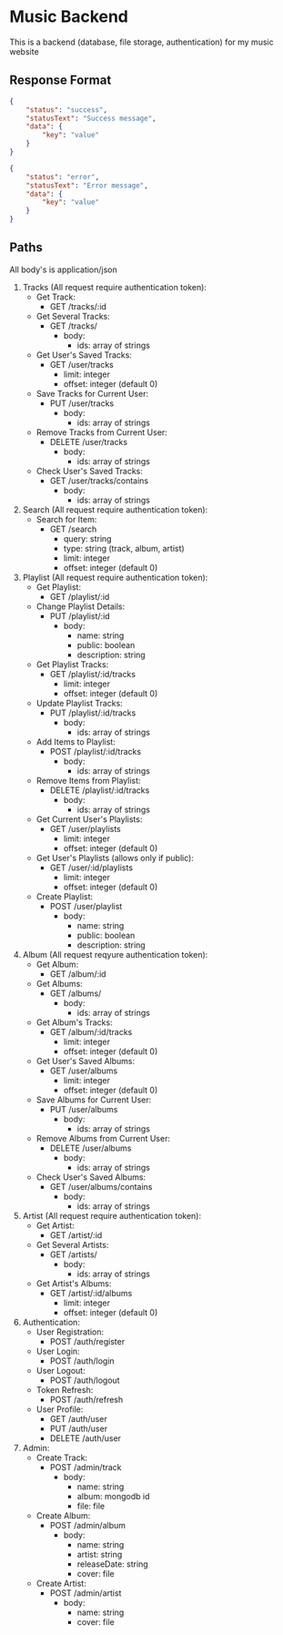 # Music Backend

This is a backend (database, file storage, authentication) for my music website

## Response Format

```json
{
	"status": "success",
	"statusText": "Success message",
	"data": {
		"key": "value"
	}
}
```

```json
{
	"status": "error",
	"statusText": "Error message",
	"data": {
		"key": "value"
	}
}
```

## Paths

All body's is application/json

1. Tracks (All request require authentication token):
    - Get Track:
        - GET /tracks/:id
    - Get Several Tracks:
        - GET /tracks/
            - body:
                - ids: array of strings
    - Get User's Saved Tracks:
        - GET /user/tracks
            - limit: integer
            - offset: integer (default 0)
    - Save Tracks for Current User:
        - PUT /user/tracks
            - body:
                - ids: array of strings
    - Remove Tracks from Current User:
        - DELETE /user/tracks
            - body:
                - ids: array of strings
    - Check User's Saved Tracks:
        - GET /user/tracks/contains
            - body:
                - ids: array of strings
2. Search (All request require authentication token):
    - Search for Item:
        - GET /search
            - query: string
            - type: string (track, album, artist)
            - limit: integer
            - offset: integer (default 0)
3. Playlist (All request require authentication token):
    - Get Playlist:
        - GET /playlist/:id
    - Change Playlist Details:
        - PUT /playlist/:id
            - body:
                - name: string
                - public: boolean
                - description: string
    - Get Playlist Tracks:
        - GET /playlist/:id/tracks
            - limit: integer
            - offset: integer (default 0)
    - Update Playlist Tracks:
        - PUT /playlist/:id/tracks
            - body:
                - ids: array of strings
    - Add Items to Playlist:
        - POST /playlist/:id/tracks
            - body:
                - ids: array of strings
    - Remove Items from Playlist:
        - DELETE /playlist/:id/tracks
            - body:
                - ids: array of strings
    - Get Current User's Playlists:
        - GET /user/playlists
            - limit: integer
            - offset: integer (default 0)
    - Get User's Playlists (allows only if public):
        - GET /user/:id/playlists
            - limit: integer
            - offset: integer (default 0)
    - Create Playlist:
        - POST /user/playlist
            - body:
                - name: string
                - public: boolean
                - description: string
4. Album (All request reqyure authentication token):
    - Get Album:
        - GET /album/:id
    - Get Albums:
        - GET /albums/
            - body:
                - ids: array of strings
    - Get Album's Tracks:
        - GET /album/:id/tracks
            - limit: integer
            - offset: integer (default 0)
    - Get User's Saved Albums:
        - GET /user/albums
            - limit: integer
            - offset: integer (default 0)
    - Save Albums for Current User:
        - PUT /user/albums
            - body:
                - ids: array of strings
    - Remove Albums from Current User:
        - DELETE /user/albums
            - body:
                - ids: array of strings
    - Check User's Saved Albums:
        - GET /user/albums/contains
            - body:
                - ids: array of strings
5. Artist (All request require authentication token):
    - Get Artist:
        - GET /artist/:id
    - Get Several Artists:
        - GET /artists/
            - body:
                - ids: array of strings
    - Get Artist's Albums:
        - GET /artist/:id/albums
            - limit: integer
            - offset: integer (default 0)
6. Authentication:
    - User Registration:
        - POST /auth/register
    - User Login:
        - POST /auth/login
    - User Logout:
        - POST /auth/logout
    - Token Refresh:
        - POST /auth/refresh
    - User Profile:
        - GET /auth/user
        - PUT /auth/user
        - DELETE /auth/user
7. Admin:
    - Create Track:
        - POST /admin/track
            - body:
                - name: string
                - album: mongodb id
                - file: file
    - Create Album:
        - POST /admin/album
            - body:
                - name: string
                - artist: string
                - releaseDate: string
                - cover: file
    - Create Artist:
        - POST /admin/artist
            - body:
                - name: string
                - cover: file
